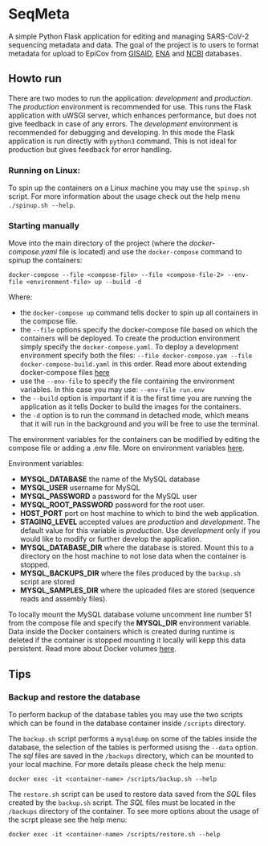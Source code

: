 # SeqMeta

A simple Python Flask application for editing and managing SARS-CoV-2 sequencing metadata and data. The goal of the project is to users to format metadata for upload to EpiCov from [GISAID](https://www.gisaid.org/), [ENA](https://www.ebi.ac.uk/ena/browser/home) and [NCBI](https://www.ncbi.nlm.nih.gov) databases.


## Howto run

There are two modes to run the application: *development* and *production*.
The *production* environment is recommended for use. This runs the Flask application with uWSGI server, which enhances performance, but does not give feedback in case of any errors.
The *development* environment is recommended for debugging and developing. In this mode the Flask application is run directly with `python3` command. This is not ideal for production but gives feedback for error handling.



### Running on Linux:

To spin up the containers on a Linux machine you may use the `spinup.sh` script. For more information about the usage check out the help menu `./spinup.sh --help`.


### Starting manually

Move into the main directory of the project (where the *docker-compose.yaml* file is located) and use the `docker-compose` command to spinup the containers:

`docker-compose --file <compose-file> --file <compose-file-2> --env-file <environment-file> up --build -d`

Where:
- the `docker-compose up` command tells docker to spin up all containers in the compose file.
- the `--file` options specify the docker-compose file based on which the containers will be deployed. To create the production environment simply specify the `docker-compose.yaml`. To deploy a development environment specify both the files: `--file docker-compose.yam --file docker-compose-build.yaml` in this order. Read more about extending docker-compose files [here](https://docs.docker.com/compose/extends/)
- use the `--env-file` to specify the file containing the environment variables. In this case you may use: `--env-file run.env`
- the `--build` option is important if it is the first time you are running the application as it tells Docker to build the images for the containers.
- the `-d` option is to run the command in detached mode, which means that it will run in the background and you will be free to use the terminal.


The environment variables for the containers can be modified by editing the compose file or adding a .env file. More on environment variables [here](https://docs.docker.com/compose/environment-variables/).

Environment variables:
- **MYSQL_DATABASE** the name of the MySQL database
- **MYSQL_USER** username for MySQL
- **MYSQL_PASSWORD** a password for the MySQL user
- **MYSQL_ROOT_PASSWORD** password for the root user.
- **HOST_PORT** port on host machine to which to bind the web application.
- **STAGING_LEVEL** accepted values are *production* and *development*. The default value for this variable is *production*. Use *development* only if you would like to modify or further develop the application.
- **MYSQL_DATABASE_DIR** where the database is stored. Mount this to a directory on the host machine to not lose data when the container is stopped.
- **MYSQL_BACKUPS_DIR** where the files produced by the `backup.sh` script are stored
- **MYSQL_SAMPLES_DIR** where the uploaded files are stored (sequence reads and assembly files).


To locally mount the MySQL database volume uncomment line number 51 from the compose file and specify the **MYSQL_DIR** environment variable. Data inside the Docker containers which is created during runtime is deleted if the container is stopped mounting it locally will kepp this data persistent. Read more about Docker volumes [here](https://docs.docker.com/storage/volumes/).




## Tips


### Backup and restore the database

To perform backup of the database tables you may use the two scripts which can be found in the database container inside `/scripts` directory.

The `backup.sh` script performs a `mysqldump` on some of the tables inside the database, the selection of the tables is performed usisng the `--data` option. The *sql* files are saved in the `/backups` directory, which can be mounted to your local machine. For more details please check the help menu:


`docker exec -it <container-name> /scripts/backup.sh --help`


The `restore.sh` script can be used to restore data saved from the *SQL* files created by the `backup.sh` script. The *SQL* files must be located in the `/backups` directory of the container. To see more options about the usage of the scrpt please see the help menu:


`docker exec -it <container-name> /scripts/restore.sh --help`


